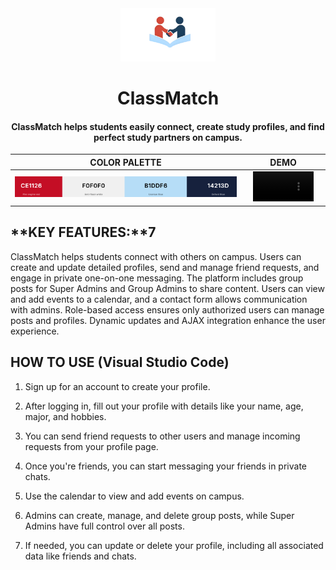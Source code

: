 <div align="center">
  <img style="width: 30%;" src="new-logo.png" alt="project image">  
  
  # **ClassMatch**

  #### ClassMatch helps students easily connect, create study profiles, and find perfect study partners on campus.

  

  COLOR PALETTE            |  DEMO
:-------------------------:|:-------------------------:
<img style="width: 100%;" src="ColorPal.png" alt="Color Palette">   |  <video width=80% controls><source src="preview (1).mp4" type="video/mp4">DEMO Video</video>
</div>

## **KEY FEATURES:**7
ClassMatch helps students connect with others on campus. Users can create and update detailed profiles, send and manage friend requests, and engage in private one-on-one messaging. The platform includes group posts for Super Admins and Group Admins to share content. Users can view and add events to a calendar, and a contact form allows communication with admins. Role-based access ensures only authorized users can manage posts and profiles. Dynamic updates and AJAX integration enhance the user experience.
## **HOW TO USE (Visual Studio Code)**

1. Sign up for an account to create your profile.

2. After logging in, fill out your profile with details like your name, age, major, and hobbies.

3. You can send friend requests to other users and manage incoming requests from your profile page.

4. Once you're friends, you can start messaging your friends in private chats.

5. Use the calendar to view and add events on campus.

6. Admins can create, manage, and delete group posts, while Super Admins have full control over all posts.

7. If needed, you can update or delete your profile, including all associated data like friends and chats.
